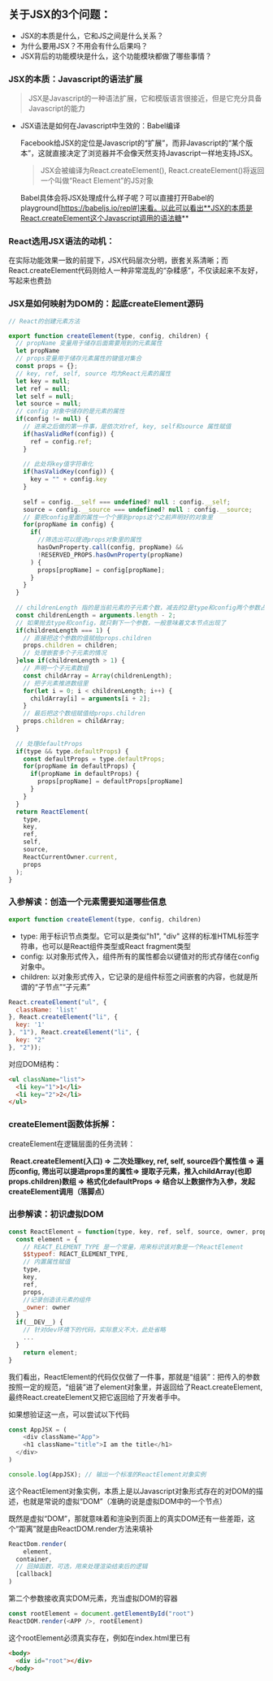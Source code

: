 ## 关于JSX的3个问题：

* JSX的本质是什么，它和JS之间是什么关系？
* 为什么要用JSX？不用会有什么后果吗？
* JSX背后的功能模块是什么，这个功能模块都做了哪些事情？

### JSX的本质：Javascript的语法扩展

> JSX是Javascript的一种语法扩展，它和模版语言很接近，但是它充分具备Javascript的能力

 * JSX语法是如何在Javascript中生效的：Babel编译

   ​	Facebook给JSX的定位是Javascript的“扩展”，而非Javascript的“某个版本”，这就直接决定了浏览器并不会像天然支持Javascript一样地支持JSX。

   > JSX会被编译为React.createElement(), React.createElement()将返回一个叫做“React Element”的JS对象

   Babel具体会将JSX处理成什么样子呢？可以直接打开Babel的playground[https://babeljs.io/repl#]来看。以此可以看出**JSX的本质是React.createElement这个Javascript调用的语法糖**

### React选用JSX语法的动机：

​	在实际功能效果一致的前提下，JSX代码层次分明，嵌套关系清晰；而React.createElement代码则给人一种非常混乱的“杂糅感”，不仅读起来不友好，写起来也费劲

### JSX是如何映射为DOM的：起底createElement源码

```js
// React的创建元素方法

export function createElement(type, config, children) {
  // propName 变量用于储存后面需要用到的元素属性
  let propName
  // props变量用于储存元素属性的键值对集合
  const props = {};
  // key, ref, self, source 均为React元素的属性
  let key = null;
  let ref = null;
  let self = null;
  let source = null;
  // config 对象中储存的是元素的属性
  if(config != null) {
    // 进来之后做的第一件事，是依次对ref, key, self和source 属性赋值
    if(hasValidRef(config)) {
      ref = config.ref;
    }
    
    // 此处将key值字符串化
    if(hasValidKey(config)) {
      key = "" + config.key
    }
    
    self = config.__self === undefined? null : config.__self;
    source = config.__source === undefined? null : config.__source;
    // 要把config里面的属性一个个挪到props这个之前声明好的对象里
    for(propName in config) {
      if(
      	//筛选出可以提进props对象里的属性
        hasOwnProperty.call(config, propName) && 
        !RESERVED_PROPS.hasOwnProperty(propName)
      ) {
        props[propName] = config[propName];
      }
    }
  }
  
  // childrenLength 指的是当前元素的子元素个数，减去的2是type和config两个参数占用的长度
  const childrenLength = arguments.length - 2;
  // 如果抛去type和config，就只剩下一个参数，一般意味着文本节点出现了
  if(childrenLength === 1) {
    // 直接把这个参数的值赋给props.children
    props.children = children;
    // 处理嵌套多个子元素的情况
  }else if(childrenLength > 1) {
    // 声明一个子元素数组
    const childArray = Array(childrenLength);
    // 把子元素推进数组里
    for(let i = 0; i < childrenLength; i++) {
      childArray[i] = arguments[i + 2];
    }
    // 最后把这个数组赋值给props.children
    props.children = childArray;
  }
  
  // 处理defaultProps
  if(type && type.defaultProps) {
    const defaultProps = type.defaultProps;
    for(propName in defaultProps) {
      if(propName in defaultProps) {
        props[propName] = defaultProps[propName]
      }
    }
  }
  return ReactElement(
    type,
    key,
    ref,
    self,
    source,
    ReactCurrentOwner.current,
    props
  );
}
```

### 入参解读：创造一个元素需要知道哪些信息

```js
export function createElement(type, config, children)
```

* type: 用于标识节点类型。它可以是类似"h1", "div" 这样的标准HTML标签字符串，也可以是React组件类型或React fragment类型
* config: 以对象形式传入，组件所有的属性都会以键值对的形式存储在config对象中。
* children: 以对象形式传入，它记录的是组件标签之间嵌套的内容，也就是所谓的“子节点”“子元素”

```js
React.createElement("ul", {
  className: 'list'
}, React.createElement("li", {
  key: '1'
}, "1"), React.createElement("li", {
  key: "2"
}, "2"));
```

对应DOM结构：

```html
<ul className="list">
  <li key="1">1</li>
  <li key="2">2</li>
</ul>
```

### createElement函数体拆解：

createElement在逻辑层面的任务流转：

​	**React.createElement(入口) => 二次处理key, ref, self, source四个属性值 => 遍历config, 筛出可以提进props里的属性=> 提取子元素，推入childArray(也即props.children)数组 => 格式化defaultProps => 结合以上数据作为入参，发起createElement调用（落脚点）**

### 出参解读：初识虚拟DOM

```js
const ReactElement = function(type, key, ref, self, source, owner, props) {
  const element = {
    // REACT_ELEMENT_TYPE 是一个常量，用来标识该对象是一个ReactElement
    $$typeof: REACT_ELEMENT_TYPE,
    // 内置属性赋值
    type,
    key,
    ref,
    props,
    //记录创造该元素的组件
    _owner: owner
  }
  if(__DEV__) {
    // 针对dev环境下的代码，实际意义不大，此处省略
    ...
  }
    return element;
}
```

我们看出，ReactElement的代码仅仅做了一件事，那就是“组装”：把传入的参数按照一定的规范，“组装”进了element对象里，并返回给了React.createElement, 最终React.createElement又把它返回给了开发者手中。

如果想验证这一点，可以尝试以下代码

```js
const AppJSX = (
	<div className="App">
  	<h1 className="title">I am the title</h1>
  </div>
)

console.log(AppJSX); // 输出一个标准的ReactElement对象实例
```

这个ReactElement对象实例，本质上是以Javascript对象形式存在的对DOM的描述，也就是常说的虚拟“DOM”（准确的说是虚拟DOM中的一个节点）

既然是虚拟“DOM”，那就意味着和渲染到页面上的真实DOM还有一些差距，这个“距离”就是由ReactDOM.render方法来填补

```js
ReactDom.render(
	element,
  container,
  // 回掉函数，可选，用来处理渲染结束后的逻辑
  [callback]
)
```

第二个参数接收真实DOM元素，充当虚拟DOM的容器

```js
const rootElement = document.getElementById("root")
ReactDOM.render(<APP />, rootElement)
```

这个rootElement必须真实存在，例如在index.html里已有

```html
<body>
  <div id="root"></div>
</body>
```

